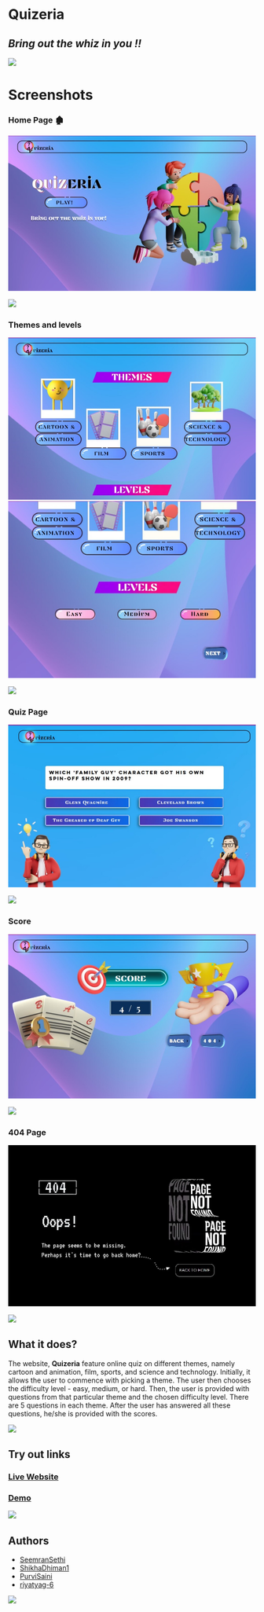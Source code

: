 # Quizeria
## *Bring out the whiz in you !!*

<a href="https://github.com/404"><img src="https://user-images.githubusercontent.com/73097560/115834477-dbab4500-a447-11eb-908a-139a6edaec5c.gif"></a>

# Screenshots
### Home Page  🏚
<img src="https://github.com/PurviSaini/Design-a-thon/blob/main/img/home.jpg">

<a href="https://github.com/404"><img src="https://user-images.githubusercontent.com/73097560/115834477-dbab4500-a447-11eb-908a-139a6edaec5c.gif"></a>

### Themes and levels 
<img src="https://github.com/PurviSaini/Design-a-thon/blob/main/img/theme.jpg">

<img src="https://github.com/PurviSaini/Design-a-thon/blob/main/img/level.jpg">

<a href="https://github.com/404"><img src="https://user-images.githubusercontent.com/73097560/115834477-dbab4500-a447-11eb-908a-139a6edaec5c.gif"></a>

### Quiz Page
<img src="https://github.com/PurviSaini/Design-a-thon/blob/main/img/q.jpg">

<a href="https://github.com/404"><img src="https://user-images.githubusercontent.com/73097560/115834477-dbab4500-a447-11eb-908a-139a6edaec5c.gif"></a>

### Score
<img src="https://github.com/PurviSaini/Design-a-thon/blob/main/img/score.jpg">

<a href="https://github.com/404"><img src="https://user-images.githubusercontent.com/73097560/115834477-dbab4500-a447-11eb-908a-139a6edaec5c.gif"></a>

### 404 Page
<img src="https://github.com/PurviSaini/Design-a-thon/blob/main/img/404.jpg">

<a href="https://github.com/404"><img src="https://user-images.githubusercontent.com/73097560/115834477-dbab4500-a447-11eb-908a-139a6edaec5c.gif"></a>


## What it does?
The website, **Quizeria** feature online quiz on different themes, namely cartoon and animation, film, sports, and science and technology. Initially, it allows the user to commence with picking a theme. The user then chooses the difficulty level - easy, medium, or hard. Then, the user is provided with questions from that particular theme and the chosen difficulty level. There are 5 questions in each theme. After the user has answered all these questions, he/she is provided with the scores.


<a href="https://github.com/404"><img src="https://user-images.githubusercontent.com/73097560/115834477-dbab4500-a447-11eb-908a-139a6edaec5c.gif"></a>


## Try out links

### <a href="https://agamtyagi85.wixsite.com/quizeria">Live Website</a>
### <a href="https://youtu.be/inNajOhcCbs">Demo</a>

<a href="https://github.com/404"><img src="https://user-images.githubusercontent.com/73097560/115834477-dbab4500-a447-11eb-908a-139a6edaec5c.gif"></a>


## Authors
- <a href="https://github.com/SeemranSethi">SeemranSethi</a>
- <a href="https://github.com/ShikhaDhiman1">ShikhaDhiman1</a>
- <a href="https://github.com/PurviSaini">PurviSaini</a>
- <a href="https://github.com/riyatyag-6">riyatyag-6</a>

<a href="https://github.com/404"><img src="https://user-images.githubusercontent.com/73097560/115834477-dbab4500-a447-11eb-908a-139a6edaec5c.gif"></a>
